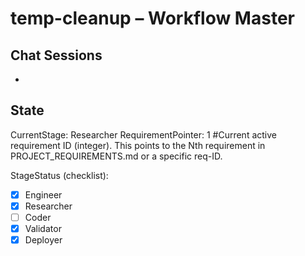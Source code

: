 # temp-cleanup – Workflow Master

## Chat Sessions
- <current-chat-id>  <!-- append new IDs if the convo reopens later -->

## State
CurrentStage: Researcher
RequirementPointer: 1 #Current active requirement ID (integer). This points to the Nth requirement in PROJECT_REQUIREMENTS.md or a specific req-ID.

StageStatus (checklist):
- [x] Engineer
- [x] Researcher
- [ ] Coder
- [x] Validator
- [x] Deployer

<!-- When advancing from Validator to Engineer (starting a new requirement cycle), RequirementPointer is auto-incremented by advance_stage.py, and the completed requirement in PROJECT_REQUIREMENTS.md is auto-checked. If all requirements are done, manually set CurrentStage to a terminal state like 'ProjectComplete' or similar. -->
